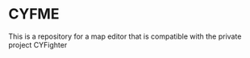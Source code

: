 CYFME
=====

This is a repository for a map editor that is compatible with the private project CYFighter
